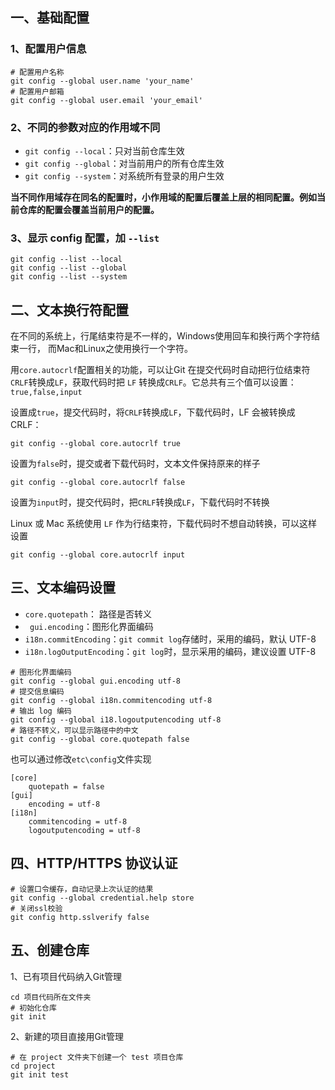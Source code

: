 ## 一、基础配置

### 1、配置用户信息

```shell
# 配置用户名称
git config --global user.name 'your_name'
# 配置用户邮箱
git config --global user.email 'your_email'
```

### 2、不同的参数对应的作用域不同

-   `git config --local`：只对当前仓库生效
-   `git config --global`：对当前用户的所有仓库生效
-   `git config --system`：对系统所有登录的用户生效

**当不同作用域存在同名的配置时，小作用域的配置后覆盖上层的相同配置。例如当前仓库的配置会覆盖当前用户的配置。**

### 3、显示 config 配置，加 `--list`

```shell
git config --list --local
git config --list --global
git config --list --system
```

## 二、文本换行符配置

在不同的系统上，行尾结束符是不一样的，Windows使用回车和换行两个字符结束一行， 而Mac和Linux之使用换行一个字符。

用`core.autocrlf`配置相关的功能，可以让Git 在提交代码时自动把行位结束符`CRLF`转换成`LF`，获取代码时把 `LF` 转换成`CRLF`。它总共有三个值可以设置：`true,false,input`

设置成`true`，提交代码时，将`CRLF`转换成`LF`，下载代码时，LF 会被转换成 CRLF：

```shell
git config --global core.autocrlf true
```

设置为`false`时，提交或者下载代码时，文本文件保持原来的样子

```shell
git config --global core.autocrlf false
```

设置为`input`时，提交代码时，把`CRLF`转换成`LF`，下载代码时不转换

Linux 或 Mac 系统使用 `LF` 作为行结束符，下载代码时不想自动转换，可以这样设置

```shell
git config --global core.autocrlf input
```

## 三、文本编码设置

+ `core.quotepath`： 路径是否转义
+ ` gui.encoding`：图形化界面编码
+ `i18n.commitEncoding`：`git commit log`存储时，采用的编码，默认 UTF-8
+ `i18n.logOutputEncoding`：`git log`时，显示采用的编码，建议设置 UTF-8

```shell
# 图形化界面编码
git config --global gui.encoding utf-8
# 提交信息编码
git config --global i18n.commitencoding utf-8
# 输出 log 编码
git config --global i18.logoutputencoding utf-8
# 路径不转义，可以显示路径中的中文
git config --global core.quotepath false
```

也可以通过修改`etc\config`文件实现

```
[core]
    quotepath = false
[gui]
    encoding = utf-8
[i18n]
    commitencoding = utf-8
    logoutputencoding = utf-8
```

## 四、HTTP/HTTPS 协议认证

```shell
# 设置口令缓存，自动记录上次认证的结果
git config --global credential.help store
# 关闭ssl校验
git config http.sslverify false
```

## 五、创建仓库

1、已有项目代码纳入Git管理

```shell
cd 项目代码所在文件夹
# 初始化仓库
git init
```

2、新建的项目直接用Git管理

```shell
# 在 project 文件夹下创建一个 test 项目仓库
cd project
git init test
```